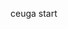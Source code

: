 ceuga start
<!---
CEuga/CEuga is a ✨ special ✨ repository because its `README.md` (this file) appears on your GitHub profile.
You can click the Preview link to take a look at your changes.
--->
